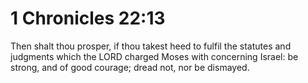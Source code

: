 # 1 Chronicles 22:13

Then shalt thou prosper, if thou takest heed to fulfil the statutes and judgments which the LORD charged Moses with concerning Israel: be strong, and of good courage; dread not, nor be dismayed.